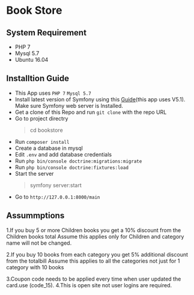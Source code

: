 # Book Store 
## System Requirement 

- PHP 7
- Mysql 5.7 
- Ubuntu 16.04

## Installtion Guide

- This App uses `PHP 7` `Mysql 5.7` 
- Install latest version of Symfony using this [Guide](https://symfony.com/doc/current/setup.html)(this app uses V5.1).
Make sure Symfony web server is Installed.
- Get a clone of this Repo and run `git clone` with the repo URL
- Go to project directry 
  > cd bookstore
- Run `composer install`
- Create a database in mysql
- Edit `.env` and add database credentials
- Run `php bin/console doctrine:migrations:migrate`
- Run `php bin/console doctrine:fixtures:load`
- Start the server 
  > symfony server:start
- Go to `http://127.0.0.1:8000/main`
 
 ## Assummptions

  1.If you buy 5 or more Children books you get a 10% discount from the Children books total
   Assume this applies only for Children and category name will not be changed.
   
  2.If you buy 10 books from each category you get 5% additional discount from the totalbill
   Assume this applies to all the categories not just for 1 category with 10 books
   
  3.Coupon code needs to be applied every time when user updated the card.use (code_15).
  4.This is open site not user logins are required.
  
